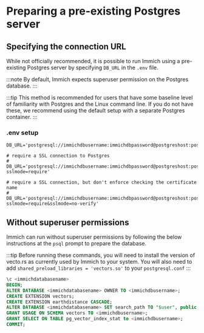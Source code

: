 # Preparing a pre-existing Postgres server

## Specifying the connection URL

While not officially recommended, it is possible to run Immich using a pre-existing Postgres server by specifying `DB_URL` in the `.env` file.

:::note
By default, Immich expects superuser permission on the Postgres database.
:::

:::tip
This method is recommended for users that have some baseline level of familiarity with Postgres and the Linux command line. If you do not have these, we recommend using the default setup with a separate Postgres container.
:::

### .env setup

```
DB_URL='postgresql://immichdbusername:immichdbpassword@postgreshost:postgresport/immichdatabasename'

# require a SSL connection to Postgres
# DB_URL='postgresql://immichdbusername:immichdbpassword@postgreshost:postgresport/immichdatabasename?sslmode=require'

# require a SSL connection, but don't enforce checking the certificate name
# DB_URL='postgresql://immichdbusername:immichdbpassword@postgreshost:postgresport/immichdatabasename?sslmode=require&sslmode=no-verify'
```

## Without superuser permissions

Immich can run without superuser permissions by following the below instructions at the `psql` prompt to prepare the database.

:::tip
Before running these commands, you will need to install the version of vecto.rs as currently used by Immich to your system. You will also need to add `shared_preload_libraries = 'vectors.so'` to your `postgresql.conf`
:::

```sql title="Set up Postgres for Immich"
\c <immichdatabasename>
BEGIN;
ALTER DATABASE <immichdatabasename> OWNER TO <immichdbusername>;
CREATE EXTENSION vectors;
CREATE EXTENSION earthdistance CASCADE;
ALTER DATABASE <immichdatabasename> SET search_path TO "$user", public, vectors;
GRANT USAGE ON SCHEMA vectors TO <immichdbusername>;
GRANT SELECT ON TABLE pg_vector_index_stat to <immichdbusername>;
COMMIT;
```
